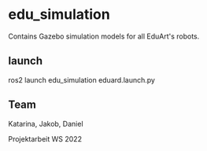 # edu_simulation

Contains Gazebo simulation models for all EduArt's robots.

## launch
ros2 launch edu_simulation eduard.launch.py


## Team

Katarina, Jakob, Daniel

Projektarbeit WS 2022
